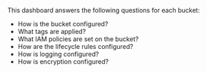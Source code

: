 This dashboard answers the following questions for each bucket:

- How is the bucket configured?
- What tags are applied?
- What IAM policies are set on the bucket?
- How are the lifecycle rules configured?
- How is logging configured?
- How is encryption configured?
